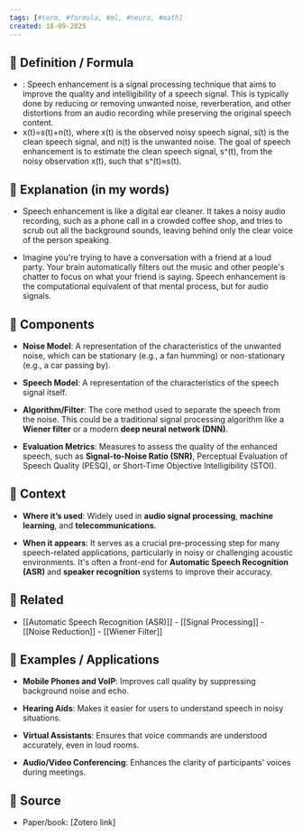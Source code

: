 ```yaml
--- 
tags: [#term, #formula, #ml, #neuro, #math]
created: 18-09-2025
--- 
```

## 🔹 Definition / Formula
- : Speech enhancement is a signal processing technique that aims to improve the quality and intelligibility of a speech signal. This is typically done by reducing or removing unwanted noise, reverberation, and other distortions from an audio recording while preserving the original speech content.
- x(t)=s(t)+n(t), where x(t) is the observed noisy speech signal, s(t) is the clean speech signal, and n(t) is the unwanted noise. The goal of speech enhancement is to estimate the clean speech signal, s^(t), from the noisy observation x(t), such that s^(t)≈s(t).

  
## 🔹 Explanation (in my words)
-  Speech enhancement is like a digital ear cleaner. It takes a noisy audio recording, such as a phone call in a crowded coffee shop, and tries to scrub out all the background sounds, leaving behind only the clear voice of the person speaking.
    
- Imagine you're trying to have a conversation with a friend at a loud party. Your brain automatically filters out the music and other people's chatter to focus on what your friend is saying. Speech enhancement is the computational equivalent of that mental process, but for audio signals.
## 🔹 Components
- **Noise Model**: A representation of the characteristics of the unwanted noise, which can be stationary (e.g., a fan humming) or non-stationary (e.g., a car passing by).
    
- **Speech Model**: A representation of the characteristics of the speech signal itself.
    
- **Algorithm/Filter**: The core method used to separate the speech from the noise. This could be a traditional signal processing algorithm like a **Wiener filter** or a modern **deep neural network (DNN)**.
    
- **Evaluation Metrics**: Measures to assess the quality of the enhanced speech, such as **Signal-to-Noise Ratio (SNR)**, Perceptual Evaluation of Speech Quality (PESQ), or Short-Time Objective Intelligibility (STOI).

## 🔹 Context 
- **Where it’s used**: Widely used in **audio signal processing**, **machine learning**, and **telecommunications**.
    
- **When it appears**: It serves as a crucial pre-processing step for many speech-related applications, particularly in noisy or challenging acoustic environments. It's often a front-end for **Automatic Speech Recognition (ASR)** and **speaker recognition** systems to improve their accuracy.

## 🔹 Related
- [[Automatic Speech Recognition (ASR)]] - [[Signal Processing]] - [[Noise Reduction]] - [[Wiener Filter]]

## 🔹 Examples / Applications
-  **Mobile Phones and VoIP**: Improves call quality by suppressing background noise and echo.
    
- **Hearing Aids**: Makes it easier for users to understand speech in noisy situations.
    
- **Virtual Assistants**: Ensures that voice commands are understood accurately, even in loud rooms.
    
- **Audio/Video Conferencing**: Enhances the clarity of participants' voices during meetings.

## 🔹 Source 
- Paper/book: [Zotero link]